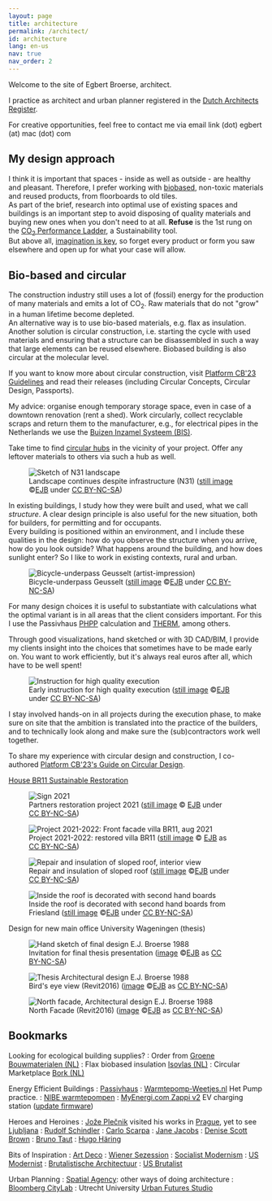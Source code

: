 ```yaml
---
layout: page
title: architecture
permalink: /architect/
id: architecture
lang: en-us
nav: true
nav_order: 2
---
```


<!--
SPDX-FileCopyrightText: 2024 EJ Broerse

SPDX-License-Identifier: CC-BY-NC-SA-4.0
-->

Welcome to the site of Egbert Broerse, architect.

I practice as architect and urban planner registered in the [Dutch Architects Register](https://www.architectenregister.nl/en/).

For creative opportunities, feel free to contact me via email link (dot) egbert (at) mac (dot) com

## My design approach

I think it is important that spaces - inside as well as outside - are healthy and pleasant. Therefore, I prefer working with [biobased](https://www.pianoo.nl/en/), non-toxic materials and reused products, from floorboards to old tiles.  
As part of the brief, research into optimal use of existing spaces and buildings is an important step to avoid disposing of quality materials and buying new ones when you don't need to at all. **Refuse** is the 1st rung on the [CO<sub>2</sub> Performance Ladder](https://www.co2-prestatieladder.nl/en), a Sustainability tool.  
But above all, [imagination is key](https://illuminem.com/illuminemvoices/radical-imagination-for-regenerative-futures), so forget every product or form you saw elsewhere and open up for what your case will allow.

## Bio-based and circular

The construction industry still uses a lot of (fossil) energy for the production of many materials and emits a lot of CO<sub>2</sub>. Raw materials that do not "grow" in a human lifetime become depleted.  
An alternative way is to use bio-based materials, e.g. flax as insulation. Another solution is circular construction, i.e. starting the cycle with used materials and ensuring that a structure can be disassembled in such a way that large elements can be reused elsewhere. Biobased building is also circular at the molecular level.

If you want to know more about circular construction, visit [Platform CB'23 Guidelines](https://platformcb23.nl/) and read their releases (including Circular Concepts, Circular Design, Passports).

My advice: organise enough temporary storage space, even in case of a downtown renovation (rent a shed). Work circularly, collect recyclable scraps and return them to the manufacturer, e.g., for electrical pipes in the Netherlands we use the <a href="https://www.bureauleiding.nl">Buizen Inzamel Systeem (BIS)</a>.

Take time to find [circular hubs](https://www.cirkelstad.nl/circulaire-productencatalogus-2-0/) in the vicinity of your project. Offer any leftover materials to others via such a hub as well.

<figure><img src='{{ "/assets/img/architect/n31/N31princDkruisend_lo.jpg" | relative_url }}' alt='Sketch of N31 landscape' class='img-fluid' >
<figcaption class="kleiner">Landscape continues despite infrastructure (N31) (<a prefix="dct: https://purl.org/dc/terms/" href="https://purl.org/dc/dcmitype/Image" property="dct:title" rel="dct:type">still image</a> &copy;<a prefix="cc: https://creativecommons.org/ns#" href="https://www.ebroerse.nl" property="cc:attributionName" rel="cc:attributionURL">EJB</a> under <a rel="license" href="http://creativecommons.org/licenses/by-nc-sa/4.0/">CC BY-NC-SA</a>)</figcaption></figure>

In existing buildings, I study how they were built and used, what we call <em>structure</em>. A clear design principle is also useful for the new situation, both for builders, for permitting and for occupants.  
Every building is positioned within an environment, and I include these qualities in the design: how do you observe the structure when you arrive, how do you look outside? What happens around the building, and how does sunlight enter? So I like to work in existing contexts, rural and urban.

<figure><img src='{{ "/assets/img-noresample/avenue2/PaardentunnelSchetsEgbert-562x252.jpg" | relative_url }}' alt='Bicycle-underpass Geusselt (artist-impression)' class='img-fluid' >
<figcaption class="kleiner">Bicycle-underpass Geusselt (<a prefix="dct: https://purl.org/dc/terms/" href="https://purl.org/dc/dcmitype/Image" property="dct:title" rel="dct:type">still image</a> &copy;<a prefix="cc: https://creativecommons.org/ns#" href="https://www.ebroerse.nl" property="cc:attributionName" rel="cc:attributionURL">EJB</a> under <a rel="license" href="http://creativecommons.org/licenses/by-nc-sa/4.0/">CC BY-NC-SA</a>)</figcaption></figure>

For many design choices it is useful to substantiate with calculations what the optimal variant is in all areas that the client considers important. For this I use the Passivhaus <a href="https://passipedia.org/planning/calculating_energy_efficiency/phpp_-_the_passive_house_planning_package">PHPP</a> calculation and <a href="https://windows.lbl.gov/software/therm/">THERM</a>, among others.

Through good visualizations, hand sketched or with 3D CAD/BIM, I provide my clients insight into the choices that sometimes have to be made early on. You want to work efficiently, but it's always real euros after all, which have to be well spent!

<figure><img src='{{ "/assets/img/architect/PAV_plaatsen_elementen.jpg" | relative_url }}' alt='Instruction for high quality execution' class='img-fluid' >
<figcaption class="kleiner">Early instruction for high quality execution (<a prefix="dct: https://purl.org/dc/terms/" href="https://purl.org/dc/dcmitype/Image" property="dct:title" rel="dct:type">still image</a> &copy;<a prefix="cc: https://creativecommons.org/ns#" href="https://www.ebroerse.nl" property="cc:attributionName" rel="cc:attributionURL">EJB</a> under <a rel="license" href="http://creativecommons.org/licenses/by-nc-sa/4.0/">CC BY-NC-SA</a>)</figcaption></figure>

I stay involved hands-on in all projects during the execution phase, to make sure on site that the ambition is translated into the practice of the builders, and to technically look along and make sure the (sub)contractors work well together.

To share my experience with circular design and construction, I co-authored [Platform CB'23's Guide on Circular Design](https://platformcb23.nl).

<div class="card mx-auto mb-3 p-3" style="max-width: 95%;">
<a href="/ejb/projects/work-br11/">House BR11 Sustainable Restoration</a>
<figure><img src='{{ "/assets/img/architect/br11/BR11_Bouwbord.jpg" | relative_url }}' alt='Sign 2021' class='img-fluid' >
<figcaption class="kleiner">Partners restoration project 2021 (<a prefix="dct: https://purl.org/dc/terms/" href="https://purl.org/dc/dcmitype/Image" property="dct:title" rel="dct:type">still image</a> &copy; <a prefix="cc: https://creativecommons.org/ns#" href="https://www.ebroerse.nl" property="cc:attributionName" rel="cc:attributionURL">EJB</a> under <a rel="license" href="http://creativecommons.org/licenses/by-nc-sa/4.0/">CC BY-NC-SA</a>)</figcaption></figure>

<figure><img src='{{ "/assets/img/architect/br11/IMG_1041.jpg" | relative_url }}' alt='Project 2021-2022: Front facade villa BR11, aug 2021' class='img-fluid'>
<figcaption class="kleiner">Project 2021-2022: restored villa BR11 (<a prefix="dct: https://purl.org/dc/terms/" href="https://purl.org/dc/dcmitype/Image" property="dct:title" rel="dct:type">still image</a> &copy; <a prefix="cc: https://creativecommons.org/ns#" href="https://www.ebroerse.nl" property="cc:attributionName" rel="cc:attributionURL">EJB</a> as <a rel="license" href="https://creativecommons.org/licenses/by-nc-sa/4.0/">CC BY-NC-SA</a>)</figcaption></figure>

<figure><img src='{{ "/assets/img/architect/br11/IMG_3774.jpg" | relative_url }}' alt='Repair and insulation of sloped roof, interior view' class='img-fluid' >
<figcaption class="kleiner">Repair and insulation of sloped roof (<a prefix="dct: https://purl.org/dc/terms/" href="https://purl.org/dc/dcmitype/Image" property="dct:title" rel="dct:type">still image</a> &copy;<a prefix="cc: https://creativecommons.org/ns#" href="https://www.ebroerse.nl" property="cc:attributionName" rel="cc:attributionURL">EJB</a> under <a rel="license" href="http://creativecommons.org/licenses/by-nc-sa/4.0/">CC BY-NC-SA</a>)</figcaption></figure>

<figure><img src='{{ "/assets/img/architect/br11/IMG_1165.jpg" | relative_url }}' alt='Inside the roof is decorated with second hand boards' class='img-fluid' >
<figcaption class="kleiner">Inside the roof is decorated with second hand boards from Friesland (<a prefix="dct: https://purl.org/dc/terms/" href="https://purl.org/dc/dcmitype/Image" property="dct:title" rel="dct:type">still image</a> &copy;<a prefix="cc: https://creativecommons.org/ns#" href="https://www.ebroerse.nl" property="cc:attributionName" rel="cc:attributionURL">EJB</a> under <a rel="license" href="http://creativecommons.org/licenses/by-nc-sa/4.0/">CC BY-NC-SA</a>)</figcaption></figure>
</div><!-- sluit tegel af -->

<div class="card mx-auto mb-3 p-3" style="max-width: 95%;">
Design for new main office University Wageningen (thesis)
<div class="row">
<div class="col-sm">
<figure><img src='{{ "/assets/img/architect/studiebk/LUW1988EBR.png" | relative_url }}' alt='Hand sketch of final design E.J. Broerse 1988' class='img-fluid'>
<figcaption class="kleiner">Invitation for final thesis presentation (<a prefix="dct: https://purl.org/dc/terms/" href="https://purl.org/dc/dcmitype/Image" property="dct:title" rel="dct:type">image</a> &copy;<a prefix="cc: https://creativecommons.org/ns#" href="https://www.ebroerse.nl" property="cc:attributionName" rel="cc:attributionURL">EJB</a> as <a rel="license" href="https://creativecommons.org/licenses/by-nc-sa/4.0/">CC BY-NC-SA</a>)</figcaption></figure>
</div>
<div class="col-sm">
<figure><img src='{{ "/assets/img/architect/studiebk/EBR_LUW_1988_ZO.jpg" | relative_url }}' alt='Thesis Architectural design E.J. Broerse 1988' class='img-fluid'><br>
<figcaption class="kleiner">Bird's eye view (Revit2016) (<a prefix="dct: https://purl.org/dc/terms/" href="https://purl.org/dc/dcmitype/Image" property="dct:title" rel="dct:type">image</a> &copy;<a prefix="cc: https://creativecommons.org/ns#" href="https://www.ebroerse.nl" property="cc:attributionName" rel="cc:attributionURL">EJB</a> as <a rel="license" href="https://creativecommons.org/licenses/by-nc-sa/4.0/">CC BY-NC-SA</a>)</figcaption></figure>
</div>
</div><!-- sluit row af -->

<!-- groter plaatje -->
<figure><img src='{{ "/assets/img/architect/studiebk/EBR_LUW_1988_entree.jpg" | relative_url }}' alt='North facade, Architectural design E.J. Broerse 1988' class='img-fluid'>
<figcaption class="kleiner">North Facade (Revit2016) (<a prefix="dct: https://purl.org/dc/terms/" href="https://purl.org/dc/dcmitype/Image" property="dct:title" rel="dct:type">image</a> &copy;<a prefix="cc: https://creativecommons.org/ns#" href="https://www.ebroerse.nl" property="cc:attributionName" rel="cc:attributionURL">EJB</a> as <a rel="license" href="https://creativecommons.org/licenses/by-nc-sa/4.0/">CC BY-NC-SA</a>)</figcaption></figure>

</div><!-- sluit tegel af -->

## <a id="links">Bookmarks</a>

Looking for ecological building supplies?
: Order from [Groene Bouwmaterialen (NL)](https://www.groenebouwmaterialen.nl)
: Flax biobased insulation [Isovlas (NL)](https://www.isovlas.nl)
: Circular Marketplace [Bork (NL)](https://www.borkgroep.nl/circulair-bouwmateriaal/)

Energy Efficient Buildings
: [Passivhaus](https://phi.org)
: [Warmtepomp-Weetjes.nl](https://www.warmtepomp-weetjes.nl) Het Pump practice.
: [NIBE warmtepompen](https://voorschrijvers.nibe.eu/kennis-en-inspiratie)
: [MyEnergi.com Zappi v2](https://www.myenergi.com/nl/zappi-ev-lader/) EV charging station ([update firmware](https://support.myenergi.com/hc/en-gb/articles/360020109017-Current-firmware-versions-updating-your-firmware))

Heroes and Heroines
: [Jože Plečnik](https://en.wikipedia.org/wiki/Jo%C5%BEe_Ple%C4%8Dnik) visited his works in [Prague](https://prague-stay.com/lifestyle/category/36-prague-architecture/48-the-architecture-of-joze-plecnik/), yet to see [Ljubljana](https://whc.unesco.org/en/list/1643)
: [Rudolf Schindler](https://www.archdaily.com/783384/ad-classics-kings-road-house-rudolf-schindler)
: [Carlo Scarpa](https://www.archdaily.com/638534/spotlight-carlo-scarpa)
: [Jane Jacobs](https://en.wikipedia.org/wiki/Jane_Jacobs)
: [Denise Scott Brown](https://artsandculture.google.com/story/the-era-defining-work-of-denise-scott-brown/zgXx6qdWqGZMJA?hl=en)
: [Bruno Taut](https://architectuul.com/architect/bruno-taut)
: [Hugo Häring](https://www.moma.org/collection/works/100363?artist_id=32484&page=1&sov_referrer=artist)

Bits of Inspiration
: [Art Deco](https://en.wikipedia.org/wiki/Art_Deco)
: [Wiener Sezession](https://en.wikipedia.org/wiki/Vienna_Secession)
: [Socialist Modernism](https://www.instagram.com/socialistmodernism/)
: [US Modernist](https://usmodernist.org/)
: [Brutalistische Architectuur](https://en.wikipedia.org/wiki/Brutalist_architecture)
: [US Brutalist](https://www.architecturaldigest.com/story/brutalist-architecture-101)

Urban Planning
: [Spatial Agency](https://www.spatialagency.net/): other ways of doing architecture
: [Bloomberg CityLab](https://www.bloomberg.com/citylab)
: Utrecht University [Urban Futures Studio](https://www.uu.nl/en/research/urban-futures-studio)
